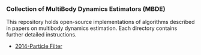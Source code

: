 ### Collection of MultiBody Dynamics Estimators (MBDE) ###


This repository holds open-source implementations of algorithms described in 
papers on multibody dynamics estimation. Each directory contains further detailed instructions.

  * [2014-Particle Filter](https://github.com/jlblancoc/mbde/tree/master/2014-pf-paper/)

